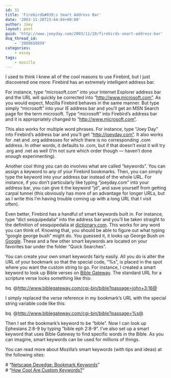 ```yaml
---
id: 31
title: 'Firebird&#039;s Smart Address Bar'
date: '2003-11-20T23:44:04+00:00'
author: Joey
layout: post
guid: 'http://www.joeyday.com/2003/11/20/firebirds-smart-address-bar'
dsq_thread_id:
    - '2089658859'
categories:
    - essay
tags:
    - mozilla
---
```


I used to think I knew all of the cool reasons to use Firebird, but I just discovered one more: Firebird has an extremely intelligent address bar.

For instance, type “microsoft.com” into your Internet Explorer address bar and the URL will quickly be corrected into “http://www.microsoft.com”. As you would expect, Mozilla Firebird behaves in the same manner. But type simply “microsoft” into your IE address bar and you’ll get an MSN Search page for the term microsoft. Type “microsoft” into Firebird’s address bar and it is appropriately changed to “http://www.microsoft.com”.

This also works for multiple word phrases. For instance, type “Joey Day” into Firebird’s address bar and you’ll get “http://joeyday.com”. It also works for .net and .org addresses for which there is no corresponding .com address. In other words, it defaults to .com, but if that doesn’t exist it will try .org and .net as well (I’m not sure which order though — haven’t done enough experimenting).

Another cool thing you can do involves what are called “keywords”. You can assign a keyword to any of your Firebird bookmarks. Then, you can simply type the keyword into your address bar instead of the whole URL. For instance, if you don’t particularly like typing “joeyday.com” into your address bar, you can give it the keyword “jd”, and save yourself from getting carpal tunnel (this obviously has more of an advantage for longer URLs, but as I write this I’m having trouble coming up with a long URL that I visit often).

Even better, Firebird has a handful of smart keywords built in. For instance, type “dict sesquipedalia” into the address bar and you’ll be taken straight to the definition of sesquipedalia at [dictionary.com](http://www.dictionary.com). This works for any word you can think of. Knowing that, you should be able to figure out what typing “google george bush” might do. You guessed it, it looks up George Bush on [Google](http://www.google.com). These and a few other smart keywords are located on your favorites bar under the folder “Quick Searches”.

You can create your own smart keywords fairly easily. All you do is alter the URL of your bookmark so that the special code, “%s”, is placed in the spot where you want the custom string to go. For instance, I created a smart keyword to look up Bible verses on [Bible Gateway](http://www.biblegateway.com). The standard URL for a scripture verse looks something like this:

bq. @http://www.biblegateway.com/cgi-bin/bible?passage=john+3:16@

I simply replaced the verse reference in my bookmark’s URL with the special string variable code like this:

bq. @http://www.biblegateway.com/cgi-bin/bible?passage=%s@

Then I set the bookmark’s keyword to be “bible”. Now I can look up Ephesians 2:8-9 by typing “bible eph 2:8-9”. I’ve also set up a smart keyword that uses Bible Gateway to find specific words in the Bible. As you can imagine, smart keywords can be used for millions of things.

You can read more about Mozilla’s smart keywords (with tips and ideas) at the following sites:

\# “[Netscape Devedge: Bookmark Keywords](http://devedge.netscape.com/viewsource/2002/bookmarks/)”  
\# “[How Cool Are Custom Keywords?](http://www.mozilla.org/docs/end-user/keywords.html)“